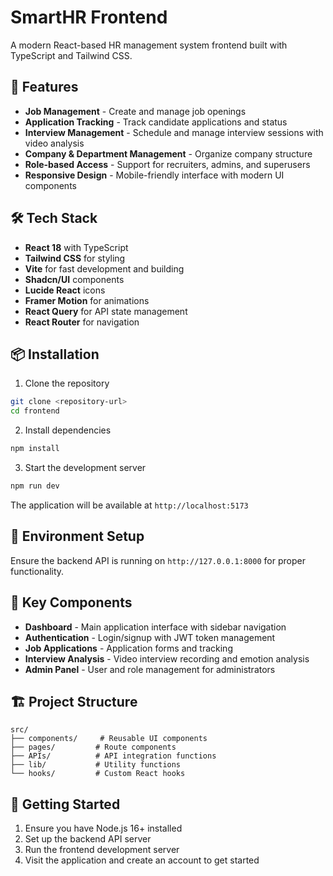 # SmartHR Frontend

A modern React-based HR management system frontend built with TypeScript and Tailwind CSS.

## 🚀 Features

- **Job Management** - Create and manage job openings
- **Application Tracking** - Track candidate applications and status
- **Interview Management** - Schedule and manage interview sessions with video analysis
- **Company & Department Management** - Organize company structure
- **Role-based Access** - Support for recruiters, admins, and superusers
- **Responsive Design** - Mobile-friendly interface with modern UI components

## 🛠️ Tech Stack

- **React 18** with TypeScript
- **Tailwind CSS** for styling
- **Vite** for fast development and building
- **Shadcn/UI** components
- **Lucide React** icons
- **Framer Motion** for animations
- **React Query** for API state management
- **React Router** for navigation

## 📦 Installation

1. Clone the repository
```bash
git clone <repository-url>
cd frontend
```

2. Install dependencies
```bash
npm install
```

3. Start the development server
```bash
npm run dev
```

The application will be available at `http://localhost:5173`

## 🔧 Environment Setup

Ensure the backend API is running on `http://127.0.0.1:8000` for proper functionality.

## 📱 Key Components

- **Dashboard** - Main application interface with sidebar navigation
- **Authentication** - Login/signup with JWT token management
- **Job Applications** - Application forms and tracking
- **Interview Analysis** - Video interview recording and emotion analysis
- **Admin Panel** - User and role management for administrators

## 🏗️ Project Structure

```
src/
├── components/     # Reusable UI components
├── pages/         # Route components
├── APIs/          # API integration functions
├── lib/           # Utility functions
└── hooks/         # Custom React hooks
```

## 🎯 Getting Started

1. Ensure you have Node.js 16+ installed
2. Set up the backend API server
3. Run the frontend development server
4. Visit the application and create an account to get started

